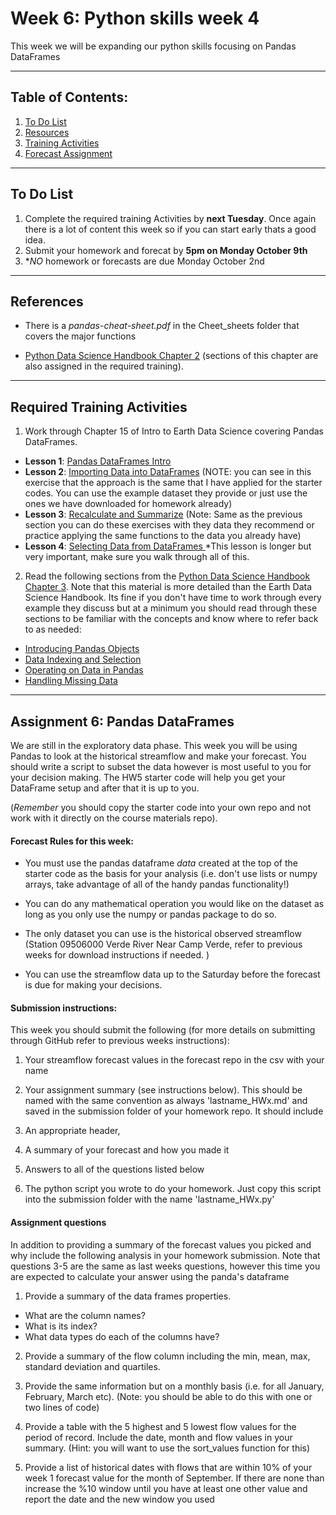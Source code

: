 # Week 6: Python skills week 4
This week we will be expanding our python skills focusing on Pandas DataFrames
____
## Table of Contents:
1. [ To Do List](#todo)
1. [ Resources](#resources)
1. [ Training Activities](#training)
1. [ Forecast Assignment](#assignment)

___
<a name="todo"></a>
## To Do List
1. Complete the required training Activities by **next Tuesday**. Once again there is a lot of content this week so if you can start early  thats a good idea.
2. Submit your homework and forecat by **5pm on Monday October 9th**
3. **NO* homework or forecasts are due Monday October 2nd

___
<a name="resources"></a>
## References
- There is a *pandas-cheat-sheet.pdf* in the Cheet_sheets folder  that covers the major functions

- [Python Data Science Handbook Chapter 2](https://jakevdp.github.io/PythonDataScienceHandbook/02.00-introduction-to-numpy.html) (sections of this chapter are also assigned in the required training).
___
<a name="training"></a>
## Required Training Activities
1. Work through Chapter 15 of Intro to Earth Data Science covering Pandas DataFrames.
  - **Lesson 1**: [Pandas DataFrames Intro](https://www.earthdatascience.org/courses/intro-to-earth-data-science/scientific-data-structures-python/pandas-dataframes/)
  - **Lesson 2**: [Importing Data into DataFrames](https://www.earthdatascience.org/courses/intro-to-earth-data-science/scientific-data-structures-python/pandas-dataframes/import-csv-files-pandas-dataframes/) (NOTE: you can see in this exercise that the approach is the same that I have applied for the starter codes. You can use the example dataset they provide or just use the ones we have downloaded for homework already)
  - **Lesson 3**: [Recalculate and Summarize](https://www.earthdatascience.org/courses/intro-to-earth-data-science/scientific-data-structures-python/pandas-dataframes/run-calculations-summary-statistics-pandas-dataframes/) (Note: Same as the previous section you can do these exercises with they data they recommend or practice applying the same functions to the data you already have)
  - **Lesson 4**: [Selecting Data from DataFrames ](https://www.earthdatascience.org/courses/intro-to-earth-data-science/scientific-data-structures-python/pandas-dataframes/indexing-filtering-data-pandas-dataframes/) *This lesson is longer but very  important, make sure you walk through all of this.

2. Read the following sections from the [Python Data Science Handbook Chapter 3](ttps://jakevdp.github.io/PythonDataScienceHandbook/index.html). Note that this material is more detailed than the Earth Data Science Handbook. Its fine if you don't have time to work through every example they discuss but at a minimum you should read through these sections to be familiar with the concepts and know where to refer back to as needed:
  - [Introducing Pandas Objects](https://jakevdp.github.io/PythonDataScienceHandbook/03.01-introducing-pandas-objects.html)
  - [Data Indexing and Selection](https://jakevdp.github.io/PythonDataScienceHandbook/03.02-data-indexing-and-selection.html)
  - [Operating on Data in Pandas](https://jakevdp.github.io/PythonDataScienceHandbook/03.03-operations-in-pandas.html)
  - [Handling Missing Data](https://jakevdp.github.io/PythonDataScienceHandbook/03.04-missing-values.html)

___
<a name="assignment"></a>
## Assignment 6: Pandas DataFrames
We are still in the exploratory data phase. This week you will be using Pandas to look  at the historical streamflow and make your forecast. You should write a script to subset the data however is most useful to you for your decision making. The HW5 starter code will help you get your DataFrame setup and after that it is up to you.

(*Remember* you should copy the starter code into your own repo and not work with it directly on the course materials repo).

#### Forecast Rules for this week:
- You must use the pandas dataframe *data* created at the top of the starter code as the basis for your analysis (i.e. don't use lists or numpy arrays, take advantage of all of the handy pandas functionality!)

- You can do any mathematical operation you would like on the dataset as long as you only use the numpy or pandas package to do so.  

- The only dataset you can use is the historical observed streamflow (Station 09506000 Verde River Near Camp Verde, refer to previous weeks for download instructions if needed. )

- You can use the streamflow data up to the Saturday before the forecast is due for making your decisions.

#### Submission instructions:
This week you should submit the following (for more details on submitting through GitHub refer to previous weeks instructions):

1. Your streamflow forecast values in the forecast repo in the csv with your name

2. Your assignment summary (see instructions below). This should be named with the same convention  as always 'lastname_HWx.md' and saved in the submission folder of your homework repo.  It should include
  1. An appropriate header,
  2. A summary of your forecast and how you made it
  3. Answers to all of the questions listed below

3. The python script you wrote to do your homework.  Just copy this script into the submission folder with the name 'lastname_HWx.py'


#### Assignment questions
In addition to providing a summary of the forecast values you picked and why include the following analysis in your homework submission. Note that questions 3-5 are the same as last weeks questions, however this time you are expected to calculate your answer using the panda's dataframe

1. Provide a summary of the data frames properties.
  - What are the column names?
  - What is its index?
  - What data types do each of the columns have?

2. Provide a summary of the flow column including the min, mean, max, standard deviation and quartiles.

3. Provide the same information but on a monthly basis (i.e. for all January, February, March etc). (Note: you should be able to do this with one or two lines of code)

4. Provide a table with the 5 highest and 5 lowest flow values for  the period of record. Include the date, month and flow values in your summary. (Hint: you will want to use the sort_values function for this)


5. Provide a list of historical dates with flows that are within 10% of your week 1 forecast value for the month of September. If there are none than increase the %10 window until you have at least one other  value and report the date and the new window you used
